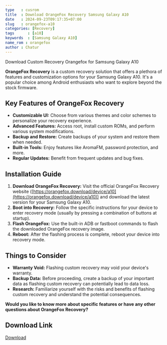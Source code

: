 ```yaml
---
type   : cusrom
title  : Download OrangeFox Recovery Samsung Galaxy A10
date   : 2024-09-23T09:17:35+07:00
slug   : orangefox-a10
categories: [Recovery]
tags      : [a10]
keywords  : [Samsung Galaxy A10]
name_rom : orangefox
author : Chatur
---
```


Download Custom Recovery Orangefox for Samsung Galaxy A10

**OrangeFox Recovery** is a custom recovery solution that offers a plethora of features and customization options for your Samsung Galaxy A10. It's a popular choice among Android enthusiasts who want to explore beyond the stock firmware.

## Key Features of OrangeFox Recovery
* **Customizable UI:** Choose from various themes and color schemes to personalize your recovery experience.
* **Advanced Features:** Access root, install custom ROMs, and perform various system modifications.
* **Backup and Restore:** Create backups of your system and restore them when needed.
* **Built-in Tools:** Enjoy features like AromaFM, password protection, and more.
* **Regular Updates:** Benefit from frequent updates and bug fixes.

## Installation Guide
1. **Download OrangeFox Recovery:** Visit the official OrangeFox Recovery website ([https://orangefox.download/device/a10](https://orangefox.download/device/a10)) and download the latest version for your Samsung Galaxy A10.
2. **Boot into Recovery:** Follow the specific instructions for your device to enter recovery mode (usually by pressing a combination of buttons at startup).
3. **Flash OrangeFox:** Use the built-in ADB or fastboot commands to flash the downloaded OrangeFox recovery image.
4. **Reboot:** After the flashing process is complete, reboot your device into recovery mode.

## Things to Consider
* **Warranty Void:** Flashing custom recovery may void your device's warranty.
* **Backup Data:** Before proceeding, create a backup of your important data as flashing custom recovery can potentially lead to data loss.
* **Research:** Familiarize yourself with the risks and benefits of flashing custom recovery and understand the potential consequences.

**Would you like to know more about specific features or have any other questions about OrangeFox Recovery?**


## Download Link
[Download](https://orangefox.download/device/a10)

